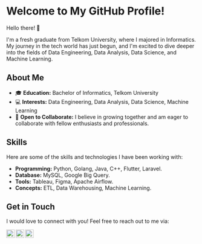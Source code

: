 # Welcome to My GitHub Profile!

Hello there! 👋

I'm a fresh graduate from Telkom University, where I majored in Informatics. My journey in the tech world has just begun, and I'm excited to dive deeper into the fields of Data Engineering, Data Analysis, Data Science, and Machine Learning.

## About Me

- 🎓 **Education:** Bachelor of Informatics, Telkom University
- 💻 **Interests:** Data Engineering, Data Analysis, Data Science, Machine Learning
- 🤝 **Open to Collaborate:** I believe in growing together and am eager to collaborate with fellow enthusiasts and professionals.

## Skills

Here are some of the skills and technologies I have been working with:

- **Programming:** Python, Golang, Java, C++, Flutter, Laravel.
- **Database:** MySQL, Google Big Query.
- **Tools:** Tableau, Figma, Apache Airflow.
- **Concepts:** ETL, Data Warehousing, Machine Learning.

## Get in Touch

I would love to connect with you! Feel free to reach out to me via:

[<img align="left" alt="codeSTACKr | Twitter" width="22px" src="https://cdn.jsdelivr.net/npm/simple-icons@v3/icons/twitter.svg" />][twitter]
[<img align="left" alt="codeSTACKr | LinkedIn" width="22px" src="https://cdn.jsdelivr.net/npm/simple-icons@v3/icons/linkedin.svg" />][linkedin]
[<img align="left" alt="codeSTACKr | Instagram" width="22px" src="https://cdn.jsdelivr.net/npm/simple-icons@v3/icons/instagram.svg" />][instagram]

[twitter]: https://twitter.com/mrezaadii
[instagram]: https://www.instagram.com/mrezaadii/
[linkedin]: https://www.linkedin.com/in/rezaadinugraha/
